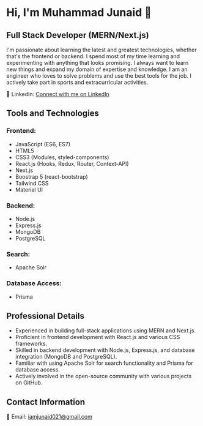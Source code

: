 # Hi, I'm Muhammad Junaid 👋

## Full Stack Developer (MERN/Next.js)

I'm passionate about learning the latest and greatest technologies, whether that's the frontend or backend. I spend most of my time learning and experimenting with anything that looks promising. I always want to learn new things and expand my domain of expertise and knowledge. I am an engineer who loves to solve problems and use the best tools for the job. I actively take part in sports and extracurricular activities.

🔗 LinkedIn: [Connect with me on LinkedIn](https://www.linkedin.com/in/muhammad-junaid021/)

## Tools and Technologies

### Frontend:
- JavaScript (ES6, ES7)
- HTML5
- CSS3 (Modules, styled-components)
- React.js (Hooks, Redux, Router, Context-API)
- Next.js
- Boostrap 5 (react-bootstrap)
- Tailwind CSS
- Material UI

### Backend:
- Node.js
- Express.js
- MongoDB
- PostgreSQL

### Search:
- Apache Solr

### Database Access:
- Prisma


## Professional Details

- Experienced in building full-stack applications using MERN and Next.js.
- Proficient in frontend development with React.js and various CSS frameworks.
- Skilled in backend development with Node.js, Express.js, and database integration (MongoDB and PostgreSQL).
- Familiar with using Apache Solr for search functionality and Prisma for database access.
- Actively involved in the open-source community with various projects on GitHub.

## Contact Information

📧 Email: iamjunaid021@gmail.com

